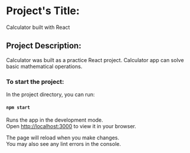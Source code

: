 # Project's Title:
Calculator built with React

## Project Description:
Calculator was built as a practice React project.
Calculator app can solve basic mathematical operations. 

### To start the project:

In the project directory, you can run:

#### `npm start`

Runs the app in the development mode.\
Open [http://localhost:3000](http://localhost:3000) to view it in your browser.

The page will reload when you make changes.\
You may also see any lint errors in the console.


